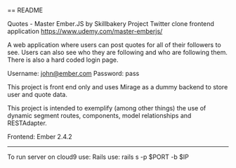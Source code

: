 == README

Quotes - Master Ember.JS by Skillbakery Project
Twitter clone frontend application
https://www.udemy.com/master-emberjs/

A web application where users can post quotes for all of their followers to see.
Users can also see who they are following and who are following them. 
There is also a hard coded login page. 

Username: john@ember.com
Password: pass

This project is front end only and uses Mirage as a dummy backend to store user and quote data.

This project is intended to exemplify (among other things) the use of dynamic segment routes, components,
model relationships and RESTAdapter.

Frontend: Ember 2.4.2




------
To run server on cloud9 use: Rails use: rails s -p $PORT -b $IP

